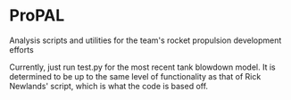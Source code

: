 # ProPAL
Analysis scripts and utilities for the team's rocket propulsion development efforts

Currently, just run test.py for the most recent tank blowdown model. It is determined to be up to the same level of functionality as that of Rick Newlands' script, which is what the code is based off. 
